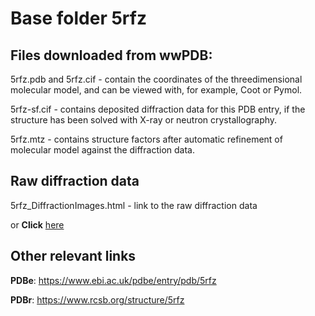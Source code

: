 # Base folder 5rfz

## Files downloaded from wwPDB:

5rfz.pdb and 5rfz.cif - contain the coordinates of the threedimensional molecular model, and can be viewed with, for example, Coot or Pymol.

5rfz-sf.cif - contains deposited diffraction data for this PDB entry, if the structure has been solved with X-ray or neutron crystallography.

5rfz.mtz - contains structure factors after automatic refinement of molecular model against the diffraction data.

## Raw diffraction data

5rfz_DiffractionImages.html - link to the raw diffraction data 

or **Click** [here](https://zenodo.org/record/3731550) 

## Other relevant links 
**PDBe**:  https://www.ebi.ac.uk/pdbe/entry/pdb/5rfz
 
**PDBr**: https://www.rcsb.org/structure/5rfz 
